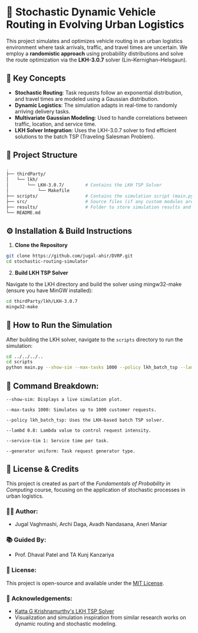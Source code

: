 # 🚚 Stochastic Dynamic Vehicle Routing in Evolving Urban Logistics

This project simulates and optimizes vehicle routing in an urban logistics environment where task arrivals, traffic, and travel times are uncertain. We employ a **randomistic approach** using probability distributions and solve the route optimization via the **LKH-3.0.7** solver (Lin–Kernighan–Helsgaun).

## 🧠 Key Concepts

- **Stochastic Routing**: Task requests follow an exponential distribution, and travel times are modeled using a Gaussian distribution.
- **Dynamic Logistics**: The simulation adapts in real-time to randomly arriving delivery tasks.
- **Multivariate Gaussian Modeling**: Used to handle correlations between traffic, location, and service time.
- **LKH Solver Integration**: Uses the LKH-3.0.7 solver to find efficient solutions to the batch TSP (Traveling Salesman Problem).

## 📁 Project Structure

```bash
.
├── thirdParty/
│   └── lkh/
│       └── LKH-3.0.7/        # Contains the LKH TSP Solver
│           └── Makefile
├── scripts/                  # Contains the simulation script (main.py)
├── src/                      # Source files (if any custom modules are added)
├── results/                  # Folder to store simulation results and plots
└── README.md
```

## ⚙️ Installation & Build Instructions

1. **Clone the Repository**

```bash
git clone https://github.com/jugal-ahir/DVRP.git
cd stochastic-routing-simulator
```

2. **Build LKH TSP Solver**

Navigate to the LKH directory and build the solver using mingw32-make (ensure you have MinGW installed):

```bash
cd thirdParty/lkh/LKH-3.0.7
mingw32-make
```

## 🚀 How to Run the Simulation

After building the LKH solver, navigate to the `scripts` directory to run the simulation:

```bash
cd ../../../..
cd scripts
python main.py --show-sim --max-tasks 1000 --policy lkh_batch_tsp --lambd 0.8 --service-tim 1 --generator uniform
```

## 🔄 Command Breakdown:

    --show-sim: Displays a live simulation plot.

    --max-tasks 1000: Simulates up to 1000 customer requests.

    --policy lkh_batch_tsp: Uses the LKH-based batch TSP solver.

    --lambd 0.8: Lambda value to control request intensity.

    --service-tim 1: Service time per task.

    --generator uniform: Task request generator type.

## 📝 License & Credits

This project is created as part of the *Fundamentals of Probability in Computing* course, focusing on the application of stochastic processes in urban logistics.

### 👩‍💻 Author:
- Jugal Vaghmashi, Archi Daga, Avadh Nandasana, Aneri Maniar 

### 📚 Guided By:
- Prof. Dhaval Patel and TA Kunj Kanzariya

### 📄 License:
This project is open-source and available under the [MIT License](LICENSE).

### 🤝 Acknowledgements:
- [Katta G Krishnamurthy's LKH TSP Solver](http://webhotel4.ruc.dk/~keld/research/LKH/)
- Visualization and simulation inspiration from similar research works on dynamic routing and stochastic modeling.

